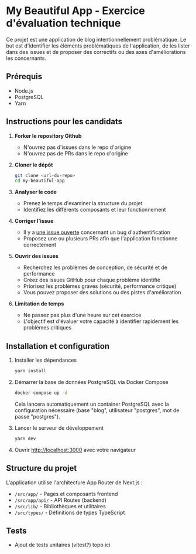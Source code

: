 # My Beautiful App - Exercice d'évaluation technique

Ce projet est une application de blog intentionnellement problématique.
Le but est d'identifier les éléments problématiques de l'application, de les lister dans des issues et de proposer des correctifs ou des axes d'améliorations les concernants.

## Prérequis

- Node.js
- PostgreSQL
- Yarn

## Instructions pour les candidats

1. **Forker le repository Github**
   - N'ouvrez pas d'issues dans le repo d'origine
   - N'ouvrez pas de PRs dans le repo d'origine

2. **Cloner le dépôt**
   ```bash
   git clone <url-du-repo>
   cd my-beautiful-app
   ```

3. **Analyser le code**
   - Prenez le temps d'examiner la structure du projet
   - Identifiez les différents composants et leur fonctionnement

4. **Corriger l'issue**
   - Il y a [une issue ouverte](https://github.com/gary-van-woerkens/my-beautiful-blog/issues/1) concernant un bug d'authentification
   - Proposez une ou plusieurs PRs afin que l'application fonctionne correctement

5. **Ouvrir des issues**
   - Recherchez les problèmes de conception, de sécurité et de performance
   - Créez des issues GitHub pour chaque problème identifié
   - Priorisez les problèmes graves (sécurité, performance critique)
   - Vous pouvez proposer des solutions ou des pistes d'amélioration

6. **Limitation de temps**
   - Ne passez pas plus d'une heure sur cet exercice
   - L'objectif est d'évaluer votre capacité à identifier rapidement les problèmes critiques

## Installation et configuration

1. Installer les dépendances
   ```bash
   yarn install
   ```

2. Démarrer la base de données PostgreSQL via Docker Compose
   ```bash
   docker compose up -d
   ```
   Cela lancera automatiquement un container PostgreSQL avec la configuration nécessaire (base "blog", utilisateur "postgres", mot de passe "postgres").

3. Lancer le serveur de développement
   ```bash
   yarn dev
   ```

4. Ouvrir [http://localhost:3000](http://localhost:3000) avec votre navigateur

## Structure du projet

L'application utilise l'architecture App Router de Next.js :

- `/src/app/` - Pages et composants frontend
- `/src/app/api/` - API Routes (backend)
- `/src/lib/` - Bibliothèques et utilitaires
- `/src/types/` - Définitions de types TypeScript

## Tests
- Ajout de tests unitaires (vitest?) topo ici
